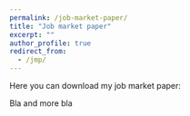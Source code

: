 ```yaml
---
permalink: /job-market-paper/
title: "Job market paper"
excerpt: ""
author_profile: true
redirect_from: 
  - /jmp/
---
```


Here you can download my job market paper:

Bla and more bla
